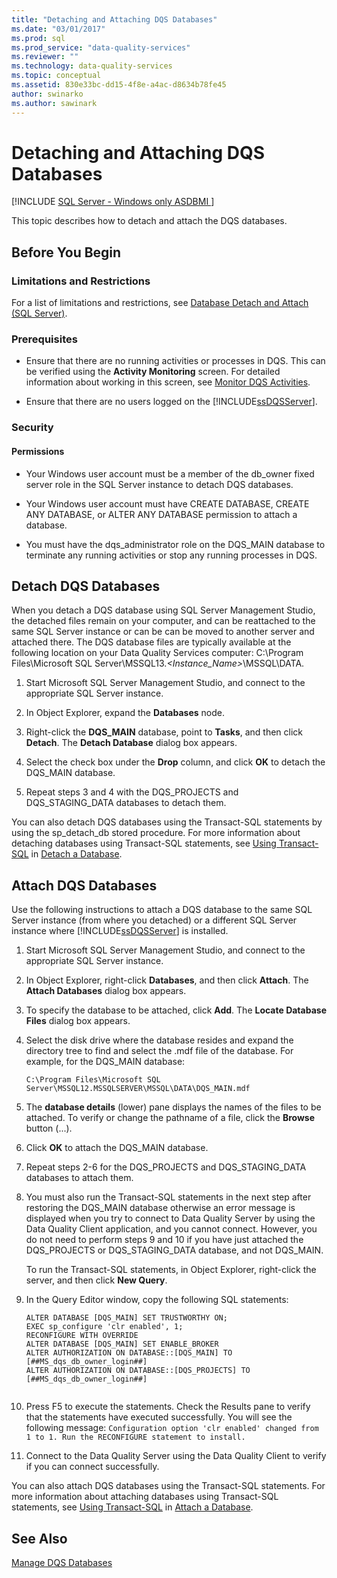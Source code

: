 ```yaml
---
title: "Detaching and Attaching DQS Databases"
ms.date: "03/01/2017"
ms.prod: sql
ms.prod_service: "data-quality-services"
ms.reviewer: ""
ms.technology: data-quality-services
ms.topic: conceptual
ms.assetid: 830e33bc-dd15-4f8e-a4ac-d8634b78fe45
author: swinarko
ms.author: sawinark
---
```

# Detaching and Attaching DQS Databases

[!INCLUDE [SQL Server - Windows only ASDBMI  ](../includes/applies-to-version/sql-windows-only-asdbmi.md)]

  This topic describes how to detach and attach the DQS databases.  
  
##  <a name="BeforeYouBegin"></a> Before You Begin  
  
###  <a name="Limitations"></a> Limitations and Restrictions  
 For a list of limitations and restrictions, see [Database Detach and Attach &#40;SQL Server&#41;](../relational-databases/databases/database-detach-and-attach-sql-server.md).  
  
###  <a name="Prerequisites"></a> Prerequisites  
  
-   Ensure that there are no running activities or processes in DQS. This can be verified using the **Activity Monitoring** screen. For detailed information about working in this screen, see [Monitor DQS Activities](../data-quality-services/monitor-dqs-activities.md).  
  
-   Ensure that there are no users logged on the [!INCLUDE[ssDQSServer](../includes/ssdqsserver-md.md)].  
  
###  <a name="Security"></a> Security  
  
####  <a name="Permissions"></a> Permissions  
  
-   Your Windows user account must be a member of the db_owner fixed server role in the SQL Server instance to detach DQS databases.  
  
-   Your Windows user account must have CREATE DATABASE, CREATE ANY DATABASE, or ALTER ANY DATABASE permission to attach a database.  
  
-   You must have the dqs_administrator role on the DQS_MAIN database to terminate any running activities or stop any running processes in DQS.  
  
##  <a name="Detach"></a> Detach DQS Databases  
 When you detach a DQS database using SQL Server Management Studio, the detached files remain on your computer, and can be reattached to the same SQL Server instance or can be can be moved to another server and attached there. The DQS database files are typically available at the following location on your Data Quality Services computer: C:\Program Files\Microsoft SQL Server\MSSQL13.*<Instance_Name>*\MSSQL\DATA.  
  
1.  Start Microsoft SQL Server Management Studio, and connect to the appropriate SQL Server instance.  
  
2.  In Object Explorer, expand the **Databases** node.  
  
3.  Right-click the **DQS_MAIN** database, point to **Tasks**, and then click **Detach**. The **Detach Database** dialog box appears.  
  
4.  Select the check box under the **Drop** column, and click **OK** to detach the DQS_MAIN database.  
  
5.  Repeat steps 3 and 4 with the DQS_PROJECTS and DQS_STAGING_DATA databases to detach them.  
  
 You can also detach DQS databases using the Transact-SQL statements by using the sp_detach_db stored procedure. For more information about detaching databases using Transact-SQL statements, see [Using Transact-SQL](../relational-databases/databases/detach-a-database.md#TsqlProcedure) in [Detach a Database](../relational-databases/databases/detach-a-database.md).  
  
##  <a name="Attach"></a> Attach DQS Databases  
 Use the following instructions to attach a DQS database to the same SQL Server instance (from where you detached) or a different SQL Server instance where [!INCLUDE[ssDQSServer](../includes/ssdqsserver-md.md)] is installed.  
  
1.  Start Microsoft SQL Server Management Studio, and connect to the appropriate SQL Server instance.  
  
2.  In Object Explorer, right-click **Databases**, and then click **Attach**. The **Attach Databases** dialog box appears.  
  
3.  To specify the database to be attached, click **Add**. The **Locate Database Files** dialog box appears.  
  
4.  Select the disk drive where the database resides and expand the directory tree to find and select the .mdf file of the database. For example, for the DQS_MAIN database:  
  
    ```  
    C:\Program Files\Microsoft SQL Server\MSSQL12.MSSQLSERVER\MSSQL\DATA\DQS_MAIN.mdf  
    ```  
  
5.  The **database details** (lower) pane displays the names of the files to be attached. To verify or change the pathname of a file, click the **Browse** button (...).  
  
6.  Click **OK** to attach the DQS_MAIN database.  
  
7.  Repeat steps 2-6 for the DQS_PROJECTS and DQS_STAGING_DATA databases to attach them.  
  
8.  You must also run the Transact-SQL statements in the next step after restoring the DQS_MAIN database otherwise an error message is displayed when you try to connect to Data Quality Server by using the Data Quality Client application, and you cannot connect. However, you do not need to perform steps 9 and 10 if you have just attached the DQS_PROJECTS or DQS_STAGING_DATA database, and not DQS_MAIN.  
  
     To run the Transact-SQL statements, in Object Explorer, right-click the server, and then click **New Query**.  
  
9. In the Query Editor window, copy the following SQL statements:  
  
    ```  
    ALTER DATABASE [DQS_MAIN] SET TRUSTWORTHY ON;  
    EXEC sp_configure 'clr enabled', 1;  
    RECONFIGURE WITH OVERRIDE  
    ALTER DATABASE [DQS_MAIN] SET ENABLE_BROKER  
    ALTER AUTHORIZATION ON DATABASE::[DQS_MAIN] TO [##MS_dqs_db_owner_login##]  
    ALTER AUTHORIZATION ON DATABASE::[DQS_PROJECTS] TO [##MS_dqs_db_owner_login##]  
  
    ```  
  
10. Press F5 to execute the statements. Check the Results pane to verify that the statements have executed successfully. You will see the following message: `Configuration option 'clr enabled' changed from 1 to 1. Run the RECONFIGURE statement to install.`  
  
11. Connect to the Data Quality Server using the Data Quality Client to verify if you can connect successfully.  
  
 You can also attach DQS databases using the Transact-SQL statements. For more information about attaching databases using Transact-SQL statements, see [Using Transact-SQL](../relational-databases/databases/attach-a-database.md#TsqlProcedure) in [Attach a Database](../relational-databases/databases/attach-a-database.md).  
  
## See Also  
 [Manage DQS Databases](../data-quality-services/manage-dqs-databases.md)  
  
  
